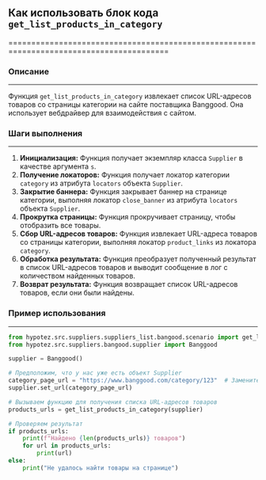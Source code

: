 ## Как использовать блок кода `get_list_products_in_category`
=========================================================================================

### Описание
-------------------------
Функция `get_list_products_in_category` извлекает список URL-адресов товаров со страницы категории на сайте поставщика Banggood. Она использует вебдрайвер для взаимодействия с сайтом.

### Шаги выполнения
-------------------------
1. **Инициализация:** Функция получает экземпляр класса `Supplier` в качестве аргумента `s`.
2. **Получение локаторов:**  Функция получает локатор категории `category` из атрибута `locators` объекта `Supplier`.
3. **Закрытие баннера:** Функция закрывает баннер на странице категории, выполняя локатор `close_banner` из атрибута `locators` объекта `Supplier`.
4. **Прокрутка страницы:** Функция прокручивает страницу, чтобы отобразить все товары.
5. **Сбор URL-адресов товаров:**  Функция извлекает URL-адреса товаров со страницы категории, выполняя локатор `product_links` из локатора `category`.
6. **Обработка результата:**  Функция преобразует полученный результат в список URL-адресов товаров и выводит сообщение в лог с количеством найденных товаров.
7. **Возврат результата:** Функция возвращает список URL-адресов товаров, если они были найдены.

### Пример использования
-------------------------

```python
from hypotez.src.suppliers.suppliers_list.bangood.scenario import get_list_products_in_category
from hypotez.src.suppliers.bangood.supplier import Banggood

supplier = Banggood()

# Предположим, что у нас уже есть объект Supplier
category_page_url = "https://www.banggood.com/category/123"  # Замените реальным URL-адресом страницы категории
supplier.set_url(category_page_url)

# Вызываем функцию для получения списка URL-адресов товаров
products_urls = get_list_products_in_category(supplier)

# Проверяем результат
if products_urls:
    print(f"Найдено {len(products_urls)} товаров")
    for url in products_urls:
        print(url)
else:
    print("Не удалось найти товары на странице")
```